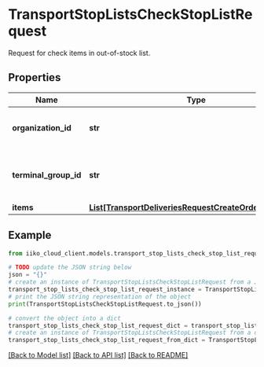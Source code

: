 # TransportStopListsCheckStopListRequest

Request for check items in out-of-stock list.

## Properties

Name | Type | Description | Notes
------------ | ------------- | ------------- | -------------
**organization_id** | **str** | Organization ID.                Can be obtained by &#x60;/api/1/organizations&#x60; operation. | 
**terminal_group_id** | **str** | Front group ID the order must be sent to.    Can be obtained by &#x60;/api/1/terminal_groups&#x60; operation. | 
**items** | [**List[TransportDeliveriesRequestCreateOrderOrderItem]**](TransportDeliveriesRequestCreateOrderOrderItem.md) | Order items. | 

## Example

```python
from iiko_cloud_client.models.transport_stop_lists_check_stop_list_request import TransportStopListsCheckStopListRequest

# TODO update the JSON string below
json = "{}"
# create an instance of TransportStopListsCheckStopListRequest from a JSON string
transport_stop_lists_check_stop_list_request_instance = TransportStopListsCheckStopListRequest.from_json(json)
# print the JSON string representation of the object
print(TransportStopListsCheckStopListRequest.to_json())

# convert the object into a dict
transport_stop_lists_check_stop_list_request_dict = transport_stop_lists_check_stop_list_request_instance.to_dict()
# create an instance of TransportStopListsCheckStopListRequest from a dict
transport_stop_lists_check_stop_list_request_from_dict = TransportStopListsCheckStopListRequest.from_dict(transport_stop_lists_check_stop_list_request_dict)
```
[[Back to Model list]](../README.md#documentation-for-models) [[Back to API list]](../README.md#documentation-for-api-endpoints) [[Back to README]](../README.md)


